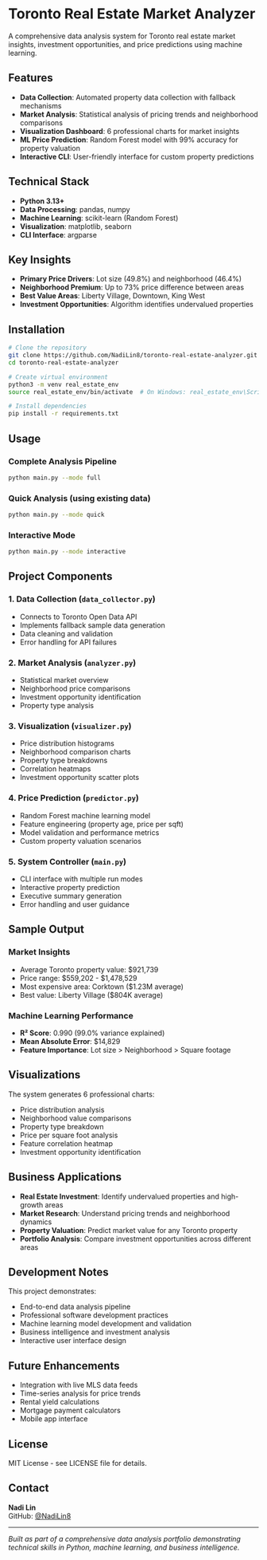 # Toronto Real Estate Market Analyzer

A comprehensive data analysis system for Toronto real estate market insights, investment opportunities, and price predictions using machine learning.

## Features

- **Data Collection**: Automated property data collection with fallback mechanisms
- **Market Analysis**: Statistical analysis of pricing trends and neighborhood comparisons
- **Visualization Dashboard**: 6 professional charts for market insights
- **ML Price Prediction**: Random Forest model with 99% accuracy for property valuation
- **Interactive CLI**: User-friendly interface for custom property predictions

## Technical Stack

- **Python 3.13+**
- **Data Processing**: pandas, numpy
- **Machine Learning**: scikit-learn (Random Forest)
- **Visualization**: matplotlib, seaborn
- **CLI Interface**: argparse

## Key Insights

- **Primary Price Drivers**: Lot size (49.8%) and neighborhood (46.4%)
- **Neighborhood Premium**: Up to 73% price difference between areas
- **Best Value Areas**: Liberty Village, Downtown, King West
- **Investment Opportunities**: Algorithm identifies undervalued properties

## Installation

```bash
# Clone the repository
git clone https://github.com/NadiLin8/toronto-real-estate-analyzer.git
cd toronto-real-estate-analyzer

# Create virtual environment
python3 -m venv real_estate_env
source real_estate_env/bin/activate  # On Windows: real_estate_env\Scripts\activate

# Install dependencies
pip install -r requirements.txt
```

## Usage

### Complete Analysis Pipeline
```bash
python main.py --mode full
```

### Quick Analysis (using existing data)
```bash
python main.py --mode quick
```

### Interactive Mode
```bash
python main.py --mode interactive
```

## Project Components

### 1. Data Collection (`data_collector.py`)
- Connects to Toronto Open Data API
- Implements fallback sample data generation
- Data cleaning and validation
- Error handling for API failures

### 2. Market Analysis (`analyzer.py`)
- Statistical market overview
- Neighborhood price comparisons
- Investment opportunity identification
- Property type analysis

### 3. Visualization (`visualizer.py`)
- Price distribution histograms
- Neighborhood comparison charts
- Property type breakdowns
- Correlation heatmaps
- Investment opportunity scatter plots

### 4. Price Prediction (`predictor.py`)
- Random Forest machine learning model
- Feature engineering (property age, price per sqft)
- Model validation and performance metrics
- Custom property valuation scenarios

### 5. System Controller (`main.py`)
- CLI interface with multiple run modes
- Interactive property prediction
- Executive summary generation
- Error handling and user guidance

## Sample Output

### Market Insights
- Average Toronto property value: $921,739
- Price range: $559,202 - $1,478,529
- Most expensive area: Corktown ($1.23M average)
- Best value: Liberty Village ($804K average)

### Machine Learning Performance
- **R² Score**: 0.990 (99.0% variance explained)
- **Mean Absolute Error**: $14,829
- **Feature Importance**: Lot size > Neighborhood > Square footage

## Visualizations

The system generates 6 professional charts:
- Price distribution analysis
- Neighborhood value comparisons
- Property type breakdown
- Price per square foot analysis
- Feature correlation heatmap
- Investment opportunity identification

## Business Applications

- **Real Estate Investment**: Identify undervalued properties and high-growth areas
- **Market Research**: Understand pricing trends and neighborhood dynamics
- **Property Valuation**: Predict market value for any Toronto property
- **Portfolio Analysis**: Compare investment opportunities across different areas

## Development Notes

This project demonstrates:
- End-to-end data analysis pipeline
- Professional software development practices
- Machine learning model development and validation
- Business intelligence and investment analysis
- Interactive user interface design

## Future Enhancements

- Integration with live MLS data feeds
- Time-series analysis for price trends
- Rental yield calculations
- Mortgage payment calculators
- Mobile app interface

## License

MIT License - see LICENSE file for details.

## Contact

**Nadi Lin**    
GitHub: [@NadiLin8](https://github.com/NadiLin8)

---

*Built as part of a comprehensive data analysis portfolio demonstrating technical skills in Python, machine learning, and business intelligence.*
